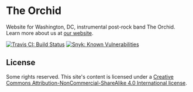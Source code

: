 # The Orchid

Website for Washington, DC, instrumental post-rock band The Orchid. Learn more about us at [our website](https://whoistheorchid.com).

[![Travis CI: Build Status](https://travis-ci.org/jgarber623/whoistheorchid.com.svg?branch=master)](https://travis-ci.org/jgarber623/whoistheorchid.com)
[![Snyk: Known Vulnerabilities](https://snyk.io/test/github/jgarber623/whoistheorchid.com/badge.svg)](https://snyk.io/test/github/jgarber623/whoistheorchid.com)

## License

Some rights reserved. This site's content is licensed under a [Creative Commons Attribution-NonCommercial-ShareAlike 4.0 International license](http://creativecommons.org/licenses/by-nc-sa/4.0/).

